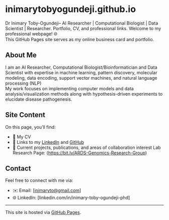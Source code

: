 # inimarytobyogundeji.github.io
Dr Inimary Toby-Ogundeji– AI Researcher | Computational Biologist | Data Scientist | Researcher. Portfolio, CV, and professional links.
Welcome to my professional webpage! 🌐  
This GitHub Pages site serves as my online business card and portfolio.  

## About Me
I am an AI Researcher, Computational Biologist/Bioinformatician and Data Scientist with expertise in machine learning, pattern discovery, molecular modeling, data encoding, support vector machines, and natural language processing (NLP)  
My work focuses on implementing computer models and data analysis/visualization methods along with hypothesis-driven experiments to elucidate disease pathogenesis.  

## Site Content
On this page, you’ll find:  
- 📄 My CV  
- 🔗 Links to my [LinkedIn](https://www.linkedin.com/in/inimary-toby-ogundeji-phd-1430818?utm_source=share&utm_campaign=share_via&utm_content=profile&utm_medium=android_app) and [GitHub](https://github.com/initoby)  
- 🧪 Current projects, publications, and areas of collaboration interest  Lab Research Page: (https://bit.ly/ARDS-Genomics-Research-Group)

## Contact
Feel free to connect with me via:  
- ✉️ Email: [inimaryto@gmail.com]  
- 🌐 LinkedIn: [linkedin.com/in/inimary-toby-ogundeji-phd]  

---
This site is hosted via [GitHub Pages](https://pages.github.com/).
